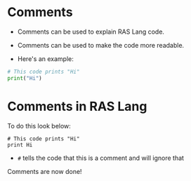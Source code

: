 # Comments

* Comments can be used to explain RAS Lang code.

* Comments can be used to make the code more readable.

* Here's an example:

```python
# This code prints "Hi"
print("Hi")
```
# Comments in RAS Lang
To do this look below:

```
# This code prints "Hi"
print Hi
```

* `#` tells the code that this is a comment and will ignore that

Comments are now done!
